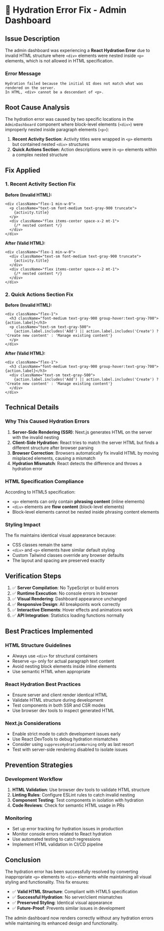 # 🔧 Hydration Error Fix - Admin Dashboard

## Issue Description

The admin dashboard was experiencing a **React Hydration Error** due to invalid HTML structure where `<div>` elements were nested inside `<p>` elements, which is not allowed in HTML specification.

### Error Message
```
Hydration failed because the initial UI does not match what was rendered on the server.
In HTML, <div> cannot be a descendant of <p>.
```

## Root Cause Analysis

The hydration error was caused by two specific locations in the `AdminDashboard` component where block-level elements (`<div>`) were improperly nested inside paragraph elements (`<p>`):

1. **Recent Activity Section**: Activity titles were wrapped in `<p>` elements but contained nested `<div>` structures
2. **Quick Actions Section**: Action descriptions were in `<p>` elements within a complex nested structure

## Fix Applied

### 1. Recent Activity Section Fix

**Before (Invalid HTML):**
```tsx
<div className="flex-1 min-w-0">
  <p className="text-sm font-medium text-gray-900 truncate">
    {activity.title}
  </p>
  <div className="flex items-center space-x-2 mt-1">
    {/* nested content */}
  </div>
</div>
```

**After (Valid HTML):**
```tsx
<div className="flex-1 min-w-0">
  <div className="text-sm font-medium text-gray-900 truncate">
    {activity.title}
  </div>
  <div className="flex items-center space-x-2 mt-1">
    {/* nested content */}
  </div>
</div>
```

### 2. Quick Actions Section Fix

**Before (Invalid HTML):**
```tsx
<div className="flex-1">
  <h3 className="font-medium text-gray-900 group-hover:text-gray-700">{action.label}</h3>
  <p className="text-sm text-gray-500">
    {action.label.includes('Add') || action.label.includes('Create') ? 'Create new content' : 'Manage existing content'}
  </p>
</div>
```

**After (Valid HTML):**
```tsx
<div className="flex-1">
  <h3 className="font-medium text-gray-900 group-hover:text-gray-700">{action.label}</h3>
  <div className="text-sm text-gray-500">
    {action.label.includes('Add') || action.label.includes('Create') ? 'Create new content' : 'Manage existing content'}
  </div>
</div>
```

## Technical Details

### Why This Caused Hydration Errors

1. **Server-Side Rendering (SSR)**: Next.js generates HTML on the server with the invalid nesting
2. **Client-Side Hydration**: React tries to match the server HTML but finds a different structure after browser parsing
3. **Browser Correction**: Browsers automatically fix invalid HTML by moving misplaced elements, causing a mismatch
4. **Hydration Mismatch**: React detects the difference and throws a hydration error

### HTML Specification Compliance

According to HTML5 specification:
- `<p>` elements can only contain **phrasing content** (inline elements)
- `<div>` elements are **flow content** (block-level elements)  
- Block-level elements cannot be nested inside phrasing content elements

### Styling Impact

The fix maintains identical visual appearance because:
- CSS classes remain the same
- `<div>` and `<p>` elements have similar default styling
- Custom Tailwind classes override any browser defaults
- The layout and spacing are preserved exactly

## Verification Steps

1. ✅ **Server Compilation**: No TypeScript or build errors
2. ✅ **Runtime Execution**: No console errors in browser
3. ✅ **Visual Rendering**: Dashboard appearance unchanged
4. ✅ **Responsive Design**: All breakpoints work correctly
5. ✅ **Interactive Elements**: Hover effects and animations work
6. ✅ **API Integration**: Statistics loading functions normally

## Best Practices Implemented

### HTML Structure Guidelines
- Always use `<div>` for structural containers
- Reserve `<p>` only for actual paragraph text content
- Avoid nesting block elements inside inline elements
- Use semantic HTML when appropriate

### React Hydration Best Practices
- Ensure server and client render identical HTML
- Validate HTML structure during development
- Test components in both SSR and CSR modes
- Use browser dev tools to inspect generated HTML

### Next.js Considerations
- Enable strict mode to catch development issues early
- Use React DevTools to debug hydration mismatches
- Consider using `suppressHydrationWarning` only as last resort
- Test with server-side rendering disabled to isolate issues

## Prevention Strategies

### Development Workflow
1. **HTML Validation**: Use browser dev tools to validate HTML structure
2. **Linting Rules**: Configure ESLint rules to catch invalid nesting
3. **Component Testing**: Test components in isolation with hydration
4. **Code Reviews**: Check for semantic HTML usage in PRs

### Monitoring
- Set up error tracking for hydration issues in production
- Monitor console errors related to React hydration
- Use automated testing to catch regressions
- Implement HTML validation in CI/CD pipeline

## Conclusion

The hydration error has been successfully resolved by converting inappropriate `<p>` elements to `<div>` elements while maintaining all visual styling and functionality. This fix ensures:

- ✅ **Valid HTML Structure**: Compliant with HTML5 specification
- ✅ **Successful Hydration**: No server/client mismatches
- ✅ **Preserved Styling**: Identical visual appearance
- ✅ **Future-Proof**: Prevents similar issues in development

The admin dashboard now renders correctly without any hydration errors while maintaining its enhanced design and functionality.